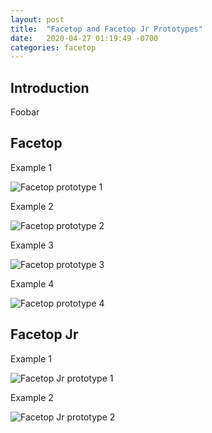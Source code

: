 ```yaml
---
layout: post
title:  "Facetop and Facetop Jr Prototypes"
date:   2020-04-27 01:19:49 -0700
categories: facetop
---
```


## Introduction

Foobar

## Facetop

Example 1

![Facetop prototype 1](/assets/facetop-prototype-1.jpg)

Example 2

![Facetop prototype 2](/assets/facetop-prototype-2.jpg)

Example 3

![Facetop prototype 3](/assets/facetop-prototype-3.jpg)

Example 4

![Facetop prototype 4](/assets/facetop-prototype-4.jpg)

## Facetop Jr

Example 1

![Facetop Jr prototype 1](/assets/facetop-jr-prototype-1.jpg)

Example 2

![Facetop Jr prototype 2](/assets/facetop-jr-prototype-2.jpg)
